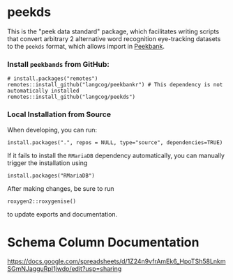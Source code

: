 # peekds

This is the "peek data standard" package, which facilitates writing scripts that convert arbitrary 2 alternative word recognition eye-tracking datasets to the `peekds` format, which allows import in [Peekbank](http://peekbank.stanford.edu). 

### Install `peekbands` from GitHub:

```
# install.packages("remotes")
remotes::install_github("langcog/peekbankr") # This dependency is not automatically installed
remotes::install_github("langcog/peekds")
```

### Local Installation from Source

When developing, you can run:

```
install.packages(".", repos = NULL, type="source", dependencies=TRUE)
```

If it fails to install the `RMariaDB` dependency automatically, you can manually trigger the installation using

```
install.packages("RMariaDB")
```

After making changes, be sure to run 

```
roxygen2::roxygenise()
```

to update exports and documentation.

# Schema Column Documentation

https://docs.google.com/spreadsheets/d/1Z24n9vfrAmEk6_HpoTSh58LnkmSGmNJagguRpI1jwdo/edit?usp=sharing
